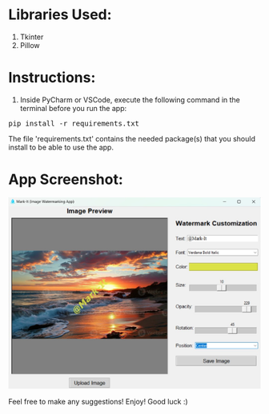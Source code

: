 # Libraries Used:
1. Tkinter
2. Pillow

# Instructions:
1. Inside PyCharm or VSCode, execute the following command in the terminal before you run the app:

<pre>pip install -r requirements.txt</pre>

The file 'requirements.txt' contains the needed package(s) that you should install to be able to use the app.


# App Screenshot:
![Screenshot](data/images/mark-it-screenshot.jpg)

Feel free to make any suggestions!
Enjoy! Good luck :)